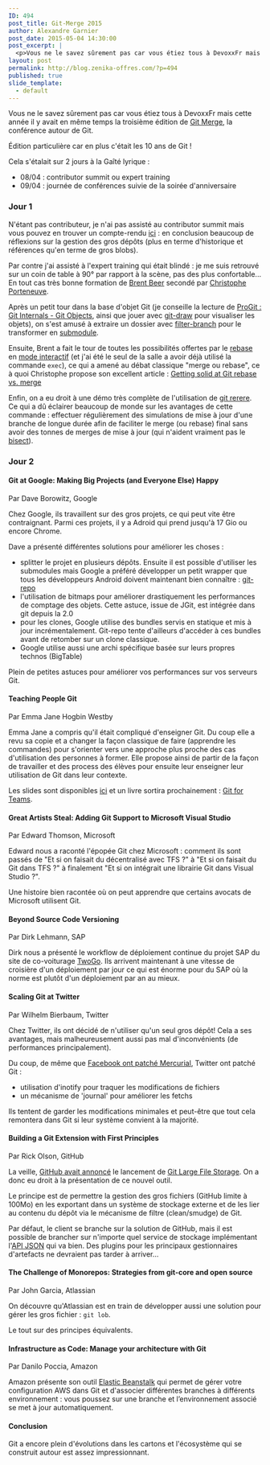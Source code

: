 ```yaml
---
ID: 494
post_title: Git-Merge 2015
author: Alexandre Garnier
post_date: 2015-05-04 14:30:00
post_excerpt: |
  <p>Vous ne le savez sûrement pas car vous étiez tous à DevoxxFr mais cette année il y avait en même temps la troisième édition de <a href="http://git-merge.com/">Git Merge</a>, la conférence autour de Git.</p> <p>Édition particulière car en plus c'était les 10 ans de Git&nbsp;!</p>
layout: post
permalink: http://blog.zenika-offres.com/?p=494
published: true
slide_template:
  - default
---
```

Vous ne le savez sûrement pas car vous étiez tous à DevoxxFr mais cette année il y avait en même temps la troisième édition de <a href="http://git-merge.com/">Git Merge</a>, la conférence autour de Git.

Édition particulière car en plus c'était les 10 ans de Git !

<!--more-->

Cela s'étalait sur 2 jours à la Gaîté lyrique :
<ul>
	<li>08/04 : contributor summit ou expert training</li>
	<li>09/04 : journée de conférences suivie de la soirée d'anniversaire</li>
</ul>
<h3>Jour 1</h3>
N'étant pas contributeur, je n'ai pas assisté au contributor summit mais vous pouvez en trouver un compte-rendu <a href="https://developer.atlassian.com/blog/2015/04/git-merge-2015-wrap/">ici</a> : en conclusion beaucoup de réflexions sur la gestion des gros dépôts (plus en terme d'historique et références qu'en terme de gros blobs).

Par contre j'ai assisté à l'expert training qui était blindé : je me suis retrouvé sur un coin de table à 90° par rapport à la scène, pas des plus confortable... En tout cas très bonne formation de <a href="https://twitter.com/brntbeer">Brent Beer</a> secondé par <a href="https://twitter.com/porteneuve">Christophe Porteneuve</a>.

Après un petit tour dans la base d'objet Git (je conseille la lecture de <a href="http://git-scm.com/book/en/v2/Git-Internals-Git-Objects">ProGit : Git Internals - Git Objects</a>, ainsi que jouer avec <a href="https://github.com/sensorflo/git-draw/wiki">git-draw</a> pour visualiser les objets), on s'est amusé à extraire un dossier avec <a href="http://git-scm.com/docs/git-filter-branch">filter-branch</a> pour le transformer en <a href="http://git-scm.com/docs/git-submodule">submodule</a>.

Ensuite, Brent a fait le tour de toutes les possibilités offertes par le <a href="http://git-scm.com/docs/git-rebase">rebase</a> en <a href="http://git-scm.com/docs/git-rebase#_interactive_mode">mode interactif</a> (et j'ai été le seul de la salle a avoir déjà utilisé la commande <code>exec</code>), ce qui a amené au débat classique "merge ou rebase", ce à quoi Christophe propose son excellent article : <a href="https://medium.com/@porteneuve/getting-solid-at-git-rebase-vs-merge-4fa1a48c53aa">Getting solid at Git rebase vs. merge</a>

Enfin, on a eu droit à une démo très complète de l'utilisation de <a href="http://git-scm.com/docs/git-rerere">git rerere</a>. Ce qui a dû éclairer beaucoup de monde sur les avantages de cette commande : effectuer régulièrement des simulations de mise à jour d'une branche de longue durée afin de faciliter le merge (ou rebase) final sans avoir des tonnes de merges de mise à jour (qui n'aident vraiment pas le <a href="http://git-scm.com/docs/git-bisect">bisect</a>).
<h3>Jour 2</h3>
<h4>Git at Google: Making Big Projects (and Everyone Else) Happy</h4>
Par Dave Borowitz, Google

Chez Google, ils travaillent sur des gros projets, ce qui peut vite être contraignant. Parmi ces projets, il y a Adroid qui prend jusqu'à 17 Gio ou encore Chrome.

Dave a présenté différentes solutions pour améliorer les choses :
<ul>
	<li>splitter le projet en plusieurs dépôts. Ensuite il est possible d'utiliser les submodules mais Google a préféré développer un petit wrapper que tous les développeurs Android doivent maintenant bien connaître : <a href="https://code.google.com/p/git-repo/">git-repo</a></li>
	<li>l'utilisation de bitmaps pour améliorer drastiquement les performances de comptage des objets. Cette astuce, issue de JGit, est intégrée dans git depuis la 2.0</li>
	<li>pour les clones, Google utilise des bundles servis en statique et mis à jour incrémentalement. Git-repo tente d'ailleurs d'accéder à ces bundles avant de retomber sur un clone classique.</li>
	<li>Google utilise aussi une archi spécifique basée sur leurs propres technos (BigTable)</li>
</ul>
Plein de petites astuces pour améliorer vos performances sur vos serveurs Git.
<h4>Teaching People Git</h4>
Par Emma Jane Hogbin Westby

Emma Jane a compris qu'il était compliqué d'enseigner Git. Du coup elle a revu sa copie et a changer la façon classique de faire (apprendre les commandes) pour s'orienter vers une approche plus proche des cas d'utilisation des personnes à former. Elle propose ainsi de partir de la façon de travailler et des process des élèves pour ensuite leur enseigner leur utilisation de Git dans leur contexte.

Les slides sont disponibles <a href="https://speakerdeck.com/emmajane/teaching-people-git">ici</a> et un livre sortira prochainement : <a href="http://gitforteams.com/">Git for Teams</a>.
<h4>Great Artists Steal: Adding Git Support to Microsoft Visual Studio</h4>
Par Edward Thomson, Microsoft

Edward nous a raconté l'épopée Git chez Microsoft : comment ils sont passés de "Et si on faisait du décentralisé avec TFS ?" à "Et si on faisait du Git dans TFS ?" à finalement "Et si on intégrait une librairie Git dans Visual Studio ?".

Une histoire bien racontée où on peut apprendre que certains avocats de Microsoft utilisent Git.
<h4>Beyond Source Code Versioning</h4>
Par Dirk Lehmann, SAP

Dirk nous a présenté le workflow de déploiement continue du projet SAP du site de co-voiturage <a href="https://www.twogo.com/">TwoGo</a>. Ils arrivent maintenant à une vitesse de croisière d'un déploiement par jour ce qui est énorme pour du SAP où la norme est plutôt d'un déploiement par an au mieux.
<h4>Scaling Git at Twitter</h4>
Par Wilhelm Bierbaum, Twitter

Chez Twitter, ils ont décidé de n'utiliser qu'un seul gros dépôt! Cela a ses avantages, mais malheureusement aussi pas mal d'inconvénients (de performances principalement).

Du coup, de même que <a href="https://code.facebook.com/posts/218678814984400/scaling-mercurial-at-facebook/">Facebook ont patché Mercurial</a>, Twitter ont patché Git :
<ul>
	<li>utilisation d'inotify pour traquer les modifications de fichiers</li>
	<li>un mécanisme de 'journal' pour améliorer les fetchs</li>
</ul>
Ils tentent de garder les modifications minimales et peut-être que tout cela remontera dans Git si leur système convient à la majorité.
<h4>Building a Git Extension with First Principles</h4>
Par Rick Olson, GitHub

La veille, <a href="https://github.com/blog/1986-announcing-git-large-file-storage-lfs">GitHub avait annoncé</a> le lancement de <a href="https://git-lfs.github.com/">Git Large File Storage</a>. On a donc eu droit à la présentation de ce nouvel outil.

Le principe est de permettre la gestion des gros fichiers (GitHub limite à 100Mo) en les exportant dans un système de stockage externe et de les lier au contenu du dépôt via le mécanisme de filtre (clean/smudge) de Git.

Par défaut, le client se branche sur la solution de GitHub, mais il est possible de brancher sur n'importe quel service de stockage implémentant l'<a href="https://github.com/github/git-lfs/blob/master/docs/api.md">API JSON</a> qui va bien. Des plugins pour les principaux gestionnaires d'artefacts ne devraient pas tarder à arriver...
<h4>The Challenge of Monorepos: Strategies from git-core and open source</h4>
Par John Garcia, Atlassian

On découvre qu'Atlassian est en train de développer aussi une solution pour gérer les gros fichier : <code>git lob</code>.

Le tout sur des principes équivalents.
<h4>Infrastructure as Code: Manage your architecture with Git</h4>
Par Danilo Poccia, Amazon

Amazon présente son outil <a href="http://aws.amazon.com/fr/elasticbeanstalk/">Elastic Beanstalk</a> qui permet de gérer votre configuration AWS dans Git et d'associer différentes branches à différents environnement : vous poussez sur une branche et l’environnement associé se met à jour automatiquement.
<h4>Conclusion</h4>
Git a encore plein d'évolutions dans les cartons et l'écosystème qui se construit autour est assez impressionnant.